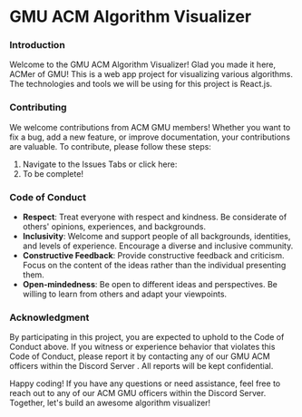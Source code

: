 <h1>GMU ACM Algorithm Visualizer</h1>
<h3>Introduction</h3>
<p>Welcome to the GMU ACM Algorithm Visualizer! Glad you made it here, ACMer of GMU! This is a web app project for visualizing various algorithms. The technologies and tools we will be using for this project is React.js.</p>

<h3>Contributing</h3>
<p>We welcome contributions from ACM GMU members! Whether you want to fix a bug, add a new feature, or improve documentation, your contributions are valuable. To contribute, please follow these steps:</p>
<ol>
  <li>Navigate to the Issues Tabs or click here: </li>
  <li>To be complete!</li>
</ol>

<h3>Code of Conduct</h3>
<ul>
  <li><b>Respect</b>: Treat everyone with respect and kindness. Be considerate of others' opinions, experiences, and backgrounds.</li>
  <li><b>Inclusivity</b>: Welcome and support people of all backgrounds, identities, and levels of experience. Encourage a diverse and inclusive community.</li>
  <li><b>Constructive Feedback</b>: Provide constructive feedback and criticism. Focus on the content of the ideas rather than the individual presenting them.</li>
  <li><b>Open-mindedness</b>: Be open to different ideas and perspectives. Be willing to learn from others and adapt your viewpoints.</li>
</ul>

<h3>Acknowledgment</h3>
<p>By participating in this project, you are expected to uphold to the Code of Conduct above. If you witness or experience behavior that violates this Code of Conduct, please report it by contacting any of our GMU ACM officers within the Discord Server . All reports will be kept confidential.</p>

<p>Happy coding! If you have any questions or need assistance, feel free to reach out to any of our ACM GMU officers within the Discord Server. Together, let's build an awesome algorithm visualizer!</p>
